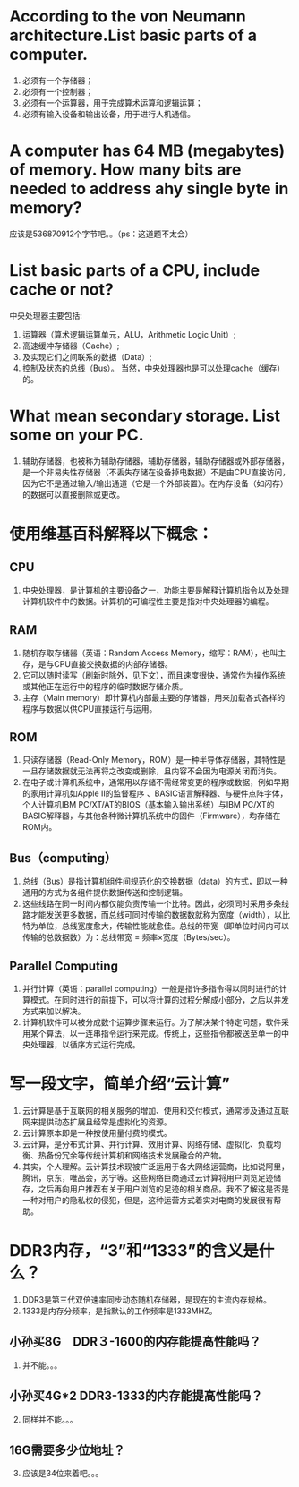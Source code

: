 # According to the von Neumann architecture.List basic parts of a computer.
1. 必须有一个存储器；
2. 必须有一个控制器；
3. 必须有一个运算器，用于完成算术运算和逻辑运算；
4. 必须有输入设备和输出设备，用于进行人机通信。
# A computer has 64 MB (megabytes) of memory. How many bits are needed to address ahy single byte in memory?
应该是536870912个字节吧。。（ps：这道题不太会）
# List basic parts of a CPU, include cache or not?
中央处理器主要包括:
1. 运算器（算术逻辑运算单元，ALU，Arithmetic Logic Unit）;
2. 高速缓冲存储器（Cache）;
3. 及实现它们之间联系的数据（Data）;
4. 控制及状态的总线（Bus）。
当然，中央处理器也是可以处理cache（缓存）的。
# What mean secondary storage. List some on your PC.
1. 辅助存储器，也被称为辅助存储器，辅助存储器，辅助存储器或外部存储器，是一个非易失性存储器（不丢失存储在设备掉电数据）不是由CPU直接访问，因为它不是通过输入/输出通道（它是一个外部装置）。在内存设备（如闪存）的数据可以直接删除或更改。
# 使用维基百科解释以下概念：
## CPU
1. 中央处理器，是计算机的主要设备之一，功能主要是解释计算机指令以及处理计算机软件中的数据。计算机的可编程性主要是指对中央处理器的编程。
## RAM
1. 随机存取存储器（英语：Random Access Memory，缩写：RAM），也叫主存，是与CPU直接交换数据的内部存储器。
2. 它可以随时读写（刷新时除外，见下文），而且速度很快，通常作为操作系统或其他正在运行中的程序的临时数据存储介质。 
3. 主存（Main memory）即计算机内部最主要的存储器，用来加载各式各样的程序与数据以供CPU直接运行与运用。
## ROM
1. 只读存储器（Read-Only Memory，ROM）是一种半导体存储器，其特性是一旦存储数据就无法再将之改变或删除，且内容不会因为电源关闭而消失。
2. 在电子或计算机系统中，通常用以存储不需经常变更的程序或数据，例如早期的家用计算机如Apple II的监督程序 、BASIC语言解释器、与硬件点阵字体，个人计算机IBM PC/XT/AT的BIOS（基本输入输出系统）与IBM PC/XT的BASIC解释器，与其他各种微计算机系统中的固件（Firmware），均存储在ROM内。 
## Bus（computing）
1. 总线（Bus）是指计算机组件间规范化的交换数据（data）的方式，即以一种通用的方式为各组件提供数据传送和控制逻辑。
2. 这些线路在同一时间内都仅能负责传输一个比特。因此，必须同时采用多条线路才能发送更多数据，而总线可同时传输的数据数就称为宽度（width），以比特为单位，总线宽度愈大，传输性能就愈佳。总线的带宽（即单位时间内可以传输的总数据数）为：总线带宽 = 频率×宽度（Bytes/sec）。 
## Parallel Computing
1. 并行计算（英语：parallel computing）一般是指许多指令得以同时进行的计算模式。在同时进行的前提下，可以将计算的过程分解成小部分，之后以并发方式来加以解决。
2. 计算机软件可以被分成数个运算步骤来运行。为了解决某个特定问题，软件采用某个算法，以一连串指令运行来完成。传统上，这些指令都被送至单一的中央处理器，以循序方式运行完成。
# 写一段文字，简单介绍“云计算”
1. 云计算是基于互联网的相关服务的增加、使用和交付模式，通常涉及通过互联网来提供动态扩展且经常是虚拟化的资源。
2. 云计算原本即是一种按使用量付费的模式。
3. 云计算，是分布式计算、并行计算、效用计算、网络存储、虚拟化、负载均衡、热备份冗余等传统计算机和网络技术发展融合的产物。
4. 其实，个人理解。云计算技术现被广泛运用于各大网络运营商，比如说阿里，腾讯，京东，唯品会，苏宁等。这些网络巨商通过云计算将用户浏览足迹储存，之后再向用户推荐有关于用户浏览的足迹的相关商品。我不了解这是否是一种对用户的隐私权的侵犯，但是，这种运营方式着实对电商的发展很有帮助。
# DDR3内存，“3”和“1333”的含义是什么？
1. DDR3是第三代双倍速率同步动态随机存储器，是现在的主流内存规格。
2. 1333是内存分频率，是指默认的工作频率是1333MHZ。
## 小孙买8G　DDR３-1600的内存能提高性能吗？
1. 并不能。。。
## 小孙买4G*2 DDR3-1333的内存能提高性能吗？
2. 同样并不能。。。
## 16G需要多少位地址？
3. 应该是34位来着吧。。。
